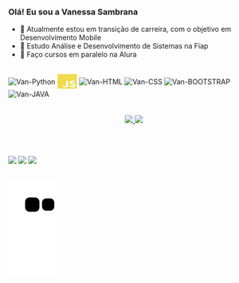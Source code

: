 ### Olá! Eu sou a Vanessa Sambrana

- 🔭 Atualmente estou em transição de carreira, com o objetivo em Desenvolvimento Mobile
- 🌱 Estudo Análise e Desenvolvimento de Sistemas na Fiap
- 🌱 Faço cursos em paralelo na Alura

</div>
<div style="display: inline_block"><br>
<img align="center" alt="Van-Python" height="40" width="50" src="https://cdn.jsdelivr.net/gh/devicons/devicon/icons/python/python-original-wordmark.svg">
<img align="center" alt="Van-Js" height="30" width="40" src="https://raw.githubusercontent.com/devicons/devicon/master/icons/javascript/javascript-plain.svg">
<img align="center" alt="Van-HTML" height="40" width="50" src="https://cdn.jsdelivr.net/gh/devicons/devicon/icons/html5/html5-plain-wordmark.svg">
<img align="center" alt="Van-CSS" height="40" width="50" src="https://cdn.jsdelivr.net/gh/devicons/devicon/icons/css3/css3-plain-wordmark.svg">
<img align="center" alt="Van-BOOTSTRAP" height="40" width="50" src="https://cdn.jsdelivr.net/gh/devicons/devicon/icons/bootstrap/bootstrap-original-wordmark.svg">
<img align="center" alt="Van-JAVA" height="50" width="60" src="https://cdn.jsdelivr.net/gh/devicons/devicon/icons/java/java-original-wordmark.svg">     
</div>
<br>
<br>
<div align="center">
  <a href="https://github.com/vanessasambrana">
  <img height="150em" src="https://github-readme-stats.vercel.app/api?username=vanessasambrana&show_icons=true&theme=dracula&include_all_commits=true&count_private=true"/>
  <img height="150em" src="https://github-readme-stats.vercel.app/api/top-langs/?username=vanessasambrana&layout=compact&langs_count=7&theme=dracula"/>
</div>
<br>

##
<br>
<div> 
  <a href="https://instagram.com/vanessasambrana" target="_blank"><img src="https://img.shields.io/badge/-Instagram-%23E4405F?style=for-the-badge&logo=instagram&logoColor=white" target="_blank"></a>
 	<a href = "mailto:vanessadori@gmail.com"><img src="https://img.shields.io/badge/-Gmail-%23333?style=for-the-badge&logo=gmail&logoColor=red" target="_blank"></a>
  <a href="https://www.linkedin.com/in/vanessa-martins-sambrana" target="_blank"><img src="https://img.shields.io/badge/-LinkedIn-%230077B5?style=for-the-badge&logo=linkedin&logoColor=white" target="_blank"></a> 
 
 <br>
 <br>
 
  ![Snake animation](https://github.com/vanessasambrana/vanessasambrana/blob/output/github-contribution-grid-snake.svg)
 
</div>
